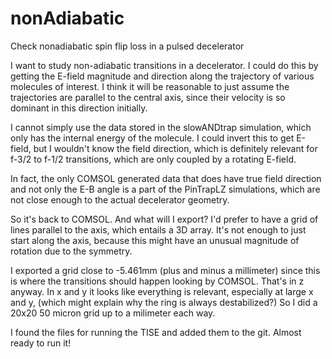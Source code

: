 # nonAdiabatic
Check nonadiabatic spin flip loss in a pulsed decelerator

I want to study non-adiabatic transitions in a decelerator. I could do
this by getting the E-field magnitude and direction along the trajectory
of various molecules of interest. I think it will be reasonable to just
assume the trajectories are parallel to the central axis, since their
velocity is so dominant in this direction initially.

I cannot simply use the data stored in the slowANDtrap simulation, which
only has the internal energy of the molecule. I could invert this to get
E-field, but I wouldn't know the field direction, which is definitely
relevant for f-3/2 to f-1/2 transitions, which are only coupled by a
rotating E-field.

In fact, the only COMSOL generated data that does have true field
direction and not only the E-B angle is a part of the PinTrapLZ
simulations, which are not close enough to the actual decelerator
geometry.

So it's back to COMSOL. And what will I export? I'd prefer to have a grid
of lines parallel to the axis, which entails a 3D array. It's not enough
to just start along the axis, because this might have an unusual
magnitude of rotation due to the symmetry.

I exported a grid close to -5.461mm (plus and minus a millimeter)
since this is where the transitions should happen looking by
COMSOL. That's in z anyway. In x and y it looks like everything is
relevant, especially at large x and y, (which might explain why the
ring is always destabilized?) So I did a 20x20 50 micron grid up to a
milimeter each way.

I found the files for running the TISE and added them to the
git. Almost ready to run it!